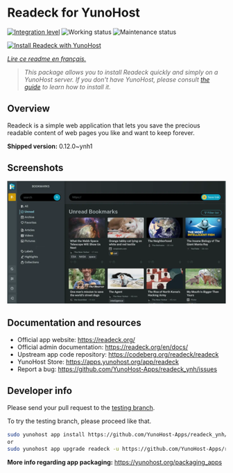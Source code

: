 <!--
N.B.: This README was automatically generated by https://github.com/YunoHost/apps/tree/master/tools/README-generator
It shall NOT be edited by hand.
-->

# Readeck for YunoHost

[![Integration level](https://dash.yunohost.org/integration/readeck.svg)](https://dash.yunohost.org/appci/app/readeck) ![Working status](https://ci-apps.yunohost.org/ci/badges/readeck.status.svg) ![Maintenance status](https://ci-apps.yunohost.org/ci/badges/readeck.maintain.svg)

[![Install Readeck with YunoHost](https://install-app.yunohost.org/install-with-yunohost.svg)](https://install-app.yunohost.org/?app=readeck)

*[Lire ce readme en français.](./README_fr.md)*

> *This package allows you to install Readeck quickly and simply on a YunoHost server.
If you don't have YunoHost, please consult [the guide](https://yunohost.org/#/install) to learn how to install it.*

## Overview

Readeck is a simple web application that lets you save the precious readable content of web pages you like and want to keep forever.

**Shipped version:** 0.12.0~ynh1

## Screenshots

![Screenshot of Readeck](./doc/screenshots/dark.webp)

## Documentation and resources

* Official app website: <https://readeck.org/>
* Official admin documentation: <https://readeck.org/en/docs/>
* Upstream app code repository: <https://codeberg.org/readeck/readeck>
* YunoHost Store: <https://apps.yunohost.org/app/readeck>
* Report a bug: <https://github.com/YunoHost-Apps/readeck_ynh/issues>

## Developer info

Please send your pull request to the [testing branch](https://github.com/YunoHost-Apps/readeck_ynh/tree/testing).

To try the testing branch, please proceed like that.

``` bash
sudo yunohost app install https://github.com/YunoHost-Apps/readeck_ynh/tree/testing --debug
or
sudo yunohost app upgrade readeck -u https://github.com/YunoHost-Apps/readeck_ynh/tree/testing --debug
```

**More info regarding app packaging:** <https://yunohost.org/packaging_apps>
